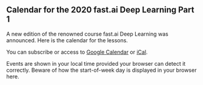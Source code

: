 ## Calendar for the 2020 fast.ai Deep Learning Part 1

A new edition of the renowned course fast.ai Deep Learning was announced. Here is the calendar for the lessons.

You can subscribe or access to [Google Calendar](https://calendar.google.com/calendar?cid=aDE3NGNtcjc1OW1ocnBmaDdtcWpibDJ2YmtAZ3JvdXAuY2FsZW5kYXIuZ29vZ2xlLmNvbQ) or [iCal](https://calendar.google.com/calendar/ical/h174cmr759mhrpfh7mqjbl2vbk%40group.calendar.google.com/public/basic.ics).

Events are shown in your local time provided your browser can detect it correctly. Beware of how the start-of-week day is displayed in your browser here.

<div id="calendar-container">
  <!-- <iframe src="https://calendar.google.com/calendar/embed?src=h174cmr759mhrpfh7mqjbl2vbk%40group.calendar.google.com&ctz=America%2FPhoenix" style="border: 0" width="800" height="600" frameborder="0" scrolling="no"></iframe>
-->
</div>

<script type="text/javascript" src="//cdnjs.cloudflare.com/ajax/libs/jstimezonedetect/1.0.4/jstz.min.js"></script>

<script type="text/javascript">
  var timezone = encodeURIComponent(jstz.determine().name());
  var pref = '<iframe src="https://calendar.google.com/calendar/embed?src=h174cmr759mhrpfh7mqjbl2vbk%40group.calendar.google.com&amp;ctz=';
  var suff = '" style=" border-width:0 " width="800" height="600" frameborder="0" scrolling="no"></iframe>';
  var iframe_html = pref + timezone + suff;
  document.getElementById('calendar-container').innerHTML = iframe_html;
</script>

